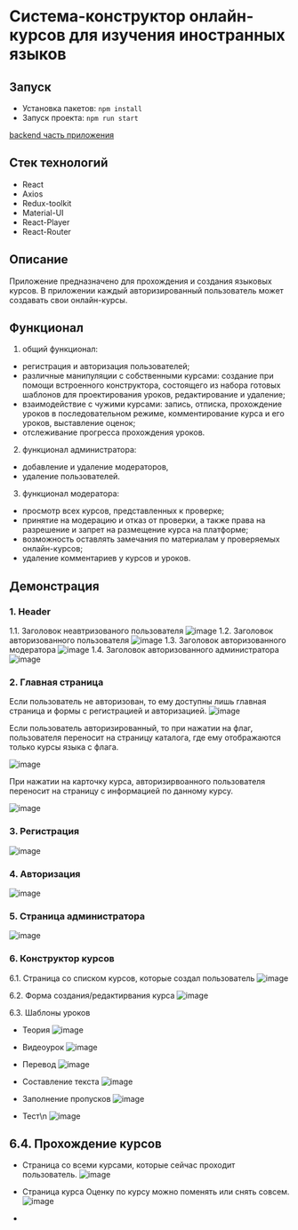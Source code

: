 # Система-конструктор онлайн-курсов для изучения иностранных языков

## Запуск
- Установка пакетов: `npm install`
- Запуск проекта: `npm run start`

[backend часть приложения](https://github.com/PankNas/app_diploma)

## Стек технологий
- React
- Axios
- Redux-toolkit
- Material-UI
- React-Player
- React-Router

## Описание
Приложение предназначено для прохождения и создания языковых курсов. В приложении каждый авторизированный пользователь может создавать свои онлайн-курсы.

## Функционал
1)	общий функционал:
-	регистрация и авторизация пользователей;
-	различные манипуляции с собственными курсами: создание при помощи встроенного конструктора, состоящего из набора готовых шаблонов для проектирования уроков, редактирование и удаление;
-	взаимодействие с чужими курсами: запись, отписка, прохождение уроков в последовательном режиме, комментирование курса и его уроков, выставление оценок;
-	отслеживание прогресса прохождения уроков.
2)	функционал администратора:
-	добавление и удаление модераторов,
-	удаление пользователей.
3)	функционал модератора:
-	просмотр всех курсов, представленных к проверке;
-	принятие на модерацию и отказ от проверки, а также права на разрешение и запрет на размещение курса на платформе;
-	возможность оставлять замечания по материалам у проверяемых онлайн-курсов;
-	удаление комментариев у курсов и уроков.

## Демонстрация
### 1. Header
1.1. Заголовок неавтризованого пользователя
![image](https://github.com/PankNas/courses-front/assets/114266522/699b67a1-ce6c-4362-8ff0-774cbc0b30ef)
1.2. Заголовок авторизованного пользователя
![image](https://github.com/PankNas/courses-front/assets/114266522/ff39901f-6008-4f16-a3d8-84411a239349)
1.3. Заголовок авторизованного модератора
![image](https://github.com/PankNas/courses-front/assets/114266522/fcd65fa8-9b53-461c-9540-9ca587ce7739)
1.4. Заголовок авторизованного администратора
![image](https://github.com/PankNas/courses-front/assets/114266522/ed75585c-e131-44e0-811c-a84825bdea33)

### 2. Главная страница
Если пользователь не авторизован, то ему доступны лишь главная страница и формы с регистрацией и авторизацией.
![image](https://github.com/PankNas/courses-front/assets/114266522/f953c84d-662e-4142-9ddd-ff398d19a9ab)

Если пользователь авторизированный, то при нажатии на флаг, пользователя переносит на страницу каталога, где ему отображаются только курсы языка с флага.

![image](https://github.com/PankNas/courses-front/assets/114266522/dd218b97-1029-4f14-a88b-13509e967f6a)

При нажатии на карточку курса, авторизирвоанного пользователя переносит на страницу с информацией по данному курсу.

![image](https://github.com/PankNas/courses-front/assets/114266522/b975a1dd-9f83-4add-8aac-245efe4c8390)

### 3. Регистрация
![image](https://github.com/PankNas/courses-front/assets/114266522/3efaa6f9-0311-4798-b723-84978d9dd6a1)

### 4. Авторизация
![image](https://github.com/PankNas/courses-front/assets/114266522/6e8e80d4-7f2c-427f-8f90-0053be428868)

### 5. Страница администратора
![image](https://github.com/PankNas/courses-front/assets/114266522/caf48b1e-d64c-4150-a615-3248a16adf53)

### 6. Конструктор курсов
6.1. Страница со списком курсов, которые создал пользователь
![image](https://github.com/PankNas/courses-front/assets/114266522/cb8b6082-dd10-4d9f-abe6-195435c55b27)

6.2. Форма создания/редактирвания курса
![image](https://github.com/PankNas/courses-front/assets/114266522/a8166704-b563-4973-8676-cb06afe81447)

6.3. Шаблоны уроков
- Теория
![image](https://github.com/PankNas/courses-front/assets/114266522/b34eb628-15ee-41ab-bea8-702ac22a147b)

- Видеоурок
![image](https://github.com/PankNas/courses-front/assets/114266522/d3b74774-001d-4575-b702-6a17d80a7a1d)

- Перевод
![image](https://github.com/PankNas/courses-front/assets/114266522/05af2e77-bb65-4d02-9bd0-dd77be2e838c)

- Составление текста
![image](https://github.com/PankNas/courses-front/assets/114266522/7e42d642-9999-4f21-85fe-5a4c210c5f02)

- Заполнение пропусков
![image](https://github.com/PankNas/courses-front/assets/114266522/f8764f89-b289-4e57-9a3c-93db920e5010)

- Тест\n
![image](https://github.com/PankNas/courses-front/assets/114266522/d36c27e0-f288-4e6a-81b6-f3c5630c6c06)

## 6.4. Прохождение курсов
- Страница со всеми курсами, которые сейчас проходит пользователь.
![image](https://github.com/PankNas/courses-front/assets/114266522/23551900-6bd5-445e-a7dd-0fc5d8d6c2ad)

- Страница курса
Оценку по курсу можно поменять или снять совсем.
![image](https://github.com/PankNas/courses-front/assets/114266522/81bd3249-1f39-4b14-bc4c-97e6e8603796)

- 






